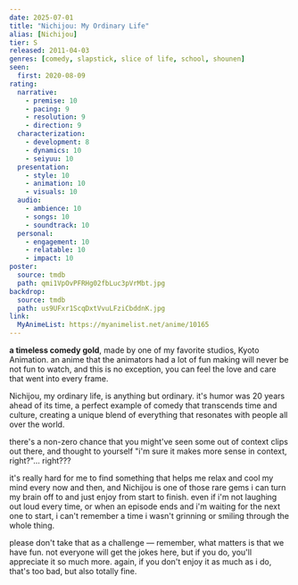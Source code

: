 ```yaml
---
date: 2025-07-01
title: "Nichijou: My Ordinary Life"
alias: [Nichijou]
tier: S
released: 2011-04-03
genres: [comedy, slapstick, slice of life, school, shounen]
seen:
  first: 2020-08-09
rating:
  narrative:
    - premise: 10
    - pacing: 9
    - resolution: 9
    - direction: 9
  characterization:
    - development: 8
    - dynamics: 10
    - seiyuu: 10
  presentation:
    - style: 10
    - animation: 10
    - visuals: 10
  audio:
    - ambience: 10
    - songs: 10
    - soundtrack: 10
  personal:
    - engagement: 10
    - relatable: 10
    - impact: 10
poster:
  source: tmdb
  path: qmi1VpOvPFRHg02fbLuc3pVrMbt.jpg
backdrop:
  source: tmdb
  path: us9UFxr1ScqDxtVvuLFziCbddnK.jpg
link:
  MyAnimeList: https://myanimelist.net/anime/10165
---
```


**a timeless comedy gold**, made by one of my favorite studios, Kyoto Animation. an anime that the animators had a lot of fun making will never be not fun to watch, and this is no exception, you can feel the love and care that went into every frame.

Nichijou, my ordinary life, is anything but ordinary. it's humor was 20 years ahead of its time, a perfect example of comedy that transcends time and culture, creating a unique blend of everything that resonates with people all over the world.

there's a non-zero chance that you might've seen some out of context clips out there, and thought to yourself "i'm sure it makes more sense in context, right?"... right???

it's really hard for me to find something that helps me relax and cool my mind every now and then, and Nichijou is one of those rare gems i can turn my brain off to and just enjoy from start to finish. even if i'm not laughing out loud every time, or when an episode ends and i'm waiting for the next one to start, i can't remember a time i wasn't grinning or smiling through the whole thing.

please don't take that as a challenge — remember, what matters is that we have fun. not everyone will get the jokes here, but if you do, you'll appreciate it so much more. again, if you don't enjoy it as much as i do, that's too bad, but also totally fine.
